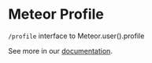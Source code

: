 # Meteor Profile

`/profile` interface to Meteor.user().profile

See more in our
[documentation](http://github.differential.io/meteor-profile/).
